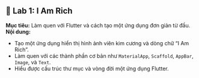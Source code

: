 ## 🧪 Lab 1: I Am Rich  
**Mục tiêu:** Làm quen với Flutter và cách tạo một ứng dụng đơn giản từ đầu.  
**Nội dung:**  
- Tạo một ứng dụng hiển thị hình ảnh viên kim cương và dòng chữ “I Am Rich”.  
- Làm quen với các thành phần cơ bản như `MaterialApp`, `Scaffold`, `AppBar`, `Image`, và `Text`.  
- Hiểu được cấu trúc thư mục và vòng đời một ứng dụng Flutter.
